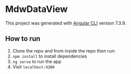 # MdwDataView

This project was generated with [Angular CLI](https://github.com/angular/angular-cli) version 7.3.9.

## How to run

1. Clone the repo and from inside the repo then run:
2. `npm install` to install dependencies
3. `ng serve` to run the app
4. Visit `localhost:4200`

